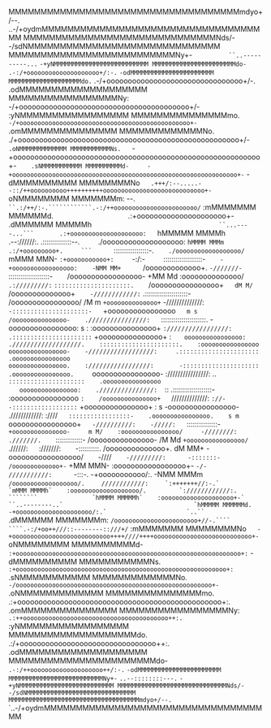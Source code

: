 MMMMMMMMMMMMMMMMMMMMMMMMMMMMMMMMMMMMmdyo+/--.`        `..-/+oydmMMMMMMMMMMMMMMMMMMMMMMMMMMMMMMMMMMMM
MMMMMMMMMMMMMMMMMMMMMMMMMMMMMMNds/-`                            `-/sdNMMMMMMMMMMMMMMMMMMMMMMMMMMMMMM
MMMMMMMMMMMMMMMMMMMMMMMMMMNy+-`          ``..----------...`          `-+yNMMMMMMMMMMMMMMMMMMMMMMMMMM
MMMMMMMMMMMMMMMMMMMMMMMdo-`       `.-:/+oooooooooooooooooooo+/:-.`       `-odMMMMMMMMMMMMMMMMMMMMMMM
MMMMMMMMMMMMMMMMMMMMdo.`      .-/+oooooooooooooooooooooooooooooooo+/-.`     `.odMMMMMMMMMMMMMMMMMMMM
MMMMMMMMMMMMMMMMMNy:`     `-/+oooooooooooooooooooooooooooooooooooooooo+/-`     `:yNMMMMMMMMMMMMMMMMM
MMMMMMMMMMMMMMMmo.     `-/+ooooooooooooooooooooooooooooooooooooooooooooooo+-`     .omMMMMMMMMMMMMMMM
MMMMMMMMMMMMMNo.     ./+oooooooooooooooooooooooooooooooooooooooooooooooooooo+/-`    .oNMMMMMMMMMMMMM
MMMMMMMMMMMNs.    `-+oooooooooooooooooooooooooooooooooooooooooooooooooooooooooo+-`    .sNMMMMMMMMMMM
MMMMMMMMMMd-     -+oooooooooooooooooooooooooooooooooooooooooooooooooooooooooooooo+-`    -dMMMMMMMMMM
MMMMMMMMNo`    .+++/:--.....--::/++oooooooooo++++++++++oooooooooooooooooooooooooooo+-    `oNMMMMMMMM
MMMMMMMm:     --.`               ``.:/++/:-.````````````.-:/++ooooooooooooooooooooooo/`    :mMMMMMMM
MMMMMMd.                              ``                    ``.:+ooooooooooooooooooooo+-    .dMMMMMM
MMMMMh`                                    ``...----...```       .:+oooooooooooooooooooo:    `hMMMMM
MMMMh`            `.--://////:.            .::::::::::::::--.`     `./ooooooooooooooooooo:    `hMMMM
MMMm`         `.:/+ooooooooo+.     ```      `:::::::::::::::::-.`     ./oooooooooooooooooo/    `mMMM
MMN-        `:+ooooooooooo+:     `-:/:-`     `:::::::::::::::::::-`     -+ooooooooooooooooo:    -NMM
MM+       `/ooooooooooooo+.    `-///////-     `::::::::::::::::::::-`    `/ooooooooooooooooo-    +MM
Md       :oooooooooooooo/`    .://///////:`    `:::::::::::::::::::::.    `/oooooooooooooooo+`    dM
M/     `/oooooooooooooo+`    -////////////:`    .:::::::::::::::::::::-     /oooooooooooooooo/    /M
m     `+oooooooooooooo+`    -//////////////:`    -:::::::::::::::::::::-    `+oooooooooooooooo`    m
s     /ooooooooooooooo-    .////////////////:    `::::::::::::::::::::::.    -oooooooooooooooo:    s
:    :ooooooooooooooo+    `://///////////////:    .::::::::::::::::::::::`    +ooooooooooooooo+    :
`    oooooooooooooooo:    .///////////////////.    ::::::::::::::::::::::.    :oooooooooooooooo    `
    `oooooooooooooooo-    -//////////////////:     .::::::::::::::::::::::    .oooooooooooooooo`    
    `oooooooooooooooo.    ://///////////////:       -:::::::::::::::::::::    .oooooooooooooooo.    
    `oooooooooooooooo-    :////////////////:   ..   `:::::::::::::::::::::    .oooooooooooooooo`    
`    oooooooooooooooo:    .///////////////:   `::    .:::::::::::::::::::-    :oooooooooooooooo    `
:    /ooooooooooooooo+    `//////////////:   `://-    -::::::::::::::::::`    +ooooooooooooooo+    :
s    -oooooooooooooooo-    .////////////:    :////`    :::::::::::::::::-    .oooooooooooooooo.    s
m    `oooooooooooooooo+`    -//////////:    -/////:    `:::::::::::::::-    `+ooooooooooooooo-     m
M/    :oooooooooooooooo/     -////////:    .///////.    `:::::::::::::-     /ooooooooooooooo-     /M
Md    `+oooooooooooooooo/`    .//////:`   `:///////:`    `-::::::::::.     /oooooooooooooo+.      dM
MM+    -ooooooooooooooooo/`    `-////`    -/////////:      -:::::::-`    `/ooooooooooooo+-`      +MM
MMN-    :ooooooooooooooooo+-     `-/-     ///////////:      `-:::-.     -+ooooooooooo/:.        -NMM
MMMm`    /oooooooooooooooooo/.     `     `////////////:`      ```     `:+++++++//:-.`          `mMMM
MMMMh`    :ooooooooooooooooooo/.         `:////////////:.              ````````               `hMMMM
MMMMMh`    :oooooooooooooooooooo+-`       ``..--------..`                                    `hMMMMM
MMMMMMd.    -+ooooooooooooooooooooo/:.`                      `..``                  ```     .dMMMMMM
MMMMMMMm:    `/ooooooooooooooooooooooo+//-.````      ````.-:/+oo++///::--------::///+/`    :mMMMMMMM
MMMMMMMMNo`    -+ooooooooooooooooooooooooooo++++////++++ooooooooooooooooooooooooooo+-    `oNMMMMMMMM
MMMMMMMMMMd-    `:+oooooooooooooooooooooooooooooooooooooooooooooooooooooooooooooo+:`    -dMMMMMMMMMM
MMMMMMMMMMMNs.    `:+oooooooooooooooooooooooooooooooooooooooooooooooooooooooooo+:`    .sNMMMMMMMMMMM
MMMMMMMMMMMMMNo.    `-/oooooooooooooooooooooooooooooooooooooooooooooooooooooo+-`    .oNMMMMMMMMMMMMM
MMMMMMMMMMMMMMMmo.     .:+oooooooooooooooooooooooooooooooooooooooooooooooo+:.     .omMMMMMMMMMMMMMMM
MMMMMMMMMMMMMMMMMNy:`     .:++oooooooooooooooooooooooooooooooooooooooo++:.     `:yNMMMMMMMMMMMMMMMMM
MMMMMMMMMMMMMMMMMMMMdo.`     `.:/+oooooooooooooooooooooooooooooooo++:.`     `.odMMMMMMMMMMMMMMMMMMMM
MMMMMMMMMMMMMMMMMMMMMMMdo-`       .-:/++oooooooooooooooooooo++/:-.`      `-odMMMMMMMMMMMMMMMMMMMMMMM
MMMMMMMMMMMMMMMMMMMMMMMMMMNy+-`         ``..--::::::::---.``         `-+yNMMMMMMMMMMMMMMMMMMMMMMMMMM
MMMMMMMMMMMMMMMMMMMMMMMMMMMMMMNds/-`                            `-/sdNMMMMMMMMMMMMMMMMMMMMMMMMMMMMMM
MMMMMMMMMMMMMMMMMMMMMMMMMMMMMMMMMMMMmdyo+/--.`        `..-/+oydmMMMMMMMMMMMMMMMMMMMMMMMMMMMMMMMMMMMM
